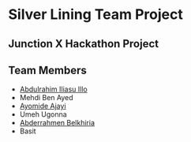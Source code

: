 # Silver Lining Team Project

## Junction X Hackathon Project

## Team Members

-   [Abdulrahim Iliasu Illo](https://github.com/abdulrahimiliasu)
-   Mehdi Ben Ayed
-   [Ayomide Ajayi](https://github.com/ayo-ajayi)
-   Umeh Ugonna
-   [Abderrahmen Belkhiria](https://github.com/AbduBekh)
-   Basit
